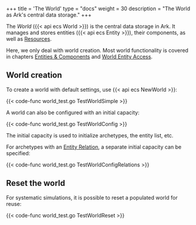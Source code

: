 +++
title = 'The World'
type = "docs"
weight = 30
description = "The World as Ark's central data storage."
+++

The *World* ({{< api ecs World >}}) is the central data storage in Ark.
It manages and stores entities ({{< api ecs Entity >}}), their components, as well as [Resources](../resources).

Here, we only deal with world creation.
Most world functionality is covered in chapters [Entities & Components](../entities) and [World Entity Access](../world-access).

## World creation

To create a world with default settings, use {{< api ecs NewWorld >}}:

{{< code-func world_test.go TestWorldSimple >}}

A world can also be configured with an initial capacity:

{{< code-func world_test.go TestWorldConfig >}}

The initial capacity is used to initialize archetypes, the entity list, etc.

For archetypes with an [Entity Relation](../relations), a separate initial capacity can be specified:

{{< code-func world_test.go TestWorldConfigRelations >}}

## Reset the world

For systematic simulations, it is possible to reset a populated world for reuse:

{{< code-func world_test.go TestWorldReset >}}
